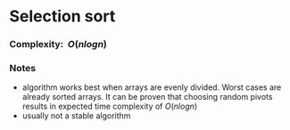 # Selection sort

### Complexity: $~O(nlogn)$

### Notes

- algorithm works best when arrays are evenly divided. Worst cases are already sorted arrays. It can be proven that choosing random pivots results in expected time complexity of $O(nlogn)$
- usually not a stable algorithm